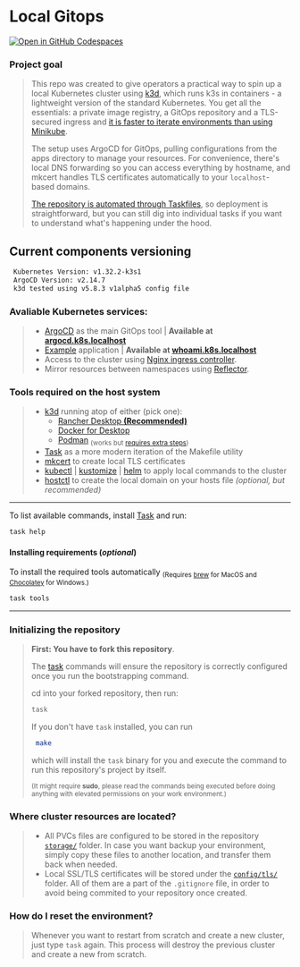 # Local Gitops

[![Open in GitHub Codespaces](https://github.com/codespaces/badge.svg)](https://codespaces.new/gruberdev/local-gitops)

### Project goal

> This repo was created to give operators a practical way to spin up a local Kubernetes cluster using [k3d][k3d-url], which runs k3s in containers - a lightweight version of the standard Kubernetes. You get all the essentials: a private image registry, a GitOps repository and a TLS-secured ingress and [it is faster to iterate environments than using Minikube][k3d-benchs].
>
> The setup uses ArgoCD for GitOps, pulling configurations from the apps directory to manage your resources. For convenience, there's local DNS forwarding so you can access everything by hostname, and mkcert handles TLS certificates automatically to your `localhost`-based domains.
>
> [The repository is automated through Taskfiles][tasks-internal], so deployment is straightforward, but you can still dig into individual tasks if you want to understand what's happening under the hood.

## Current components versioning

```bash
 Kubernetes Version: v1.32.2-k3s1
 ArgoCD Version: v2.14.7
 k3d tested using v5.8.3 v1alpha5 config file
```
### Avaliable Kubernetes services:

> - [ArgoCD][argocd-url] as the main GitOps tool | **Available at [argocd.k8s.localhost][argocd-localhost]**
> - [Example][example-url] application | **Available at [whoami.k8s.localhost][example-localhost]**
> - Access to the cluster using [Nginx ingress controller][nginx-url].
> - Mirror resources between namespaces using [Reflector][reflector-url].

 ### Tools required on the host system

> - [k3d][k3d-url] running atop of either (pick one):
>   - [Rancher Desktop **(Recommended)**][rancher-url]
>   - [Docker for Desktop][docker-url]
>   - [Podman][podman-url] <sub>(works but [requires extra steps][podman-steps])</sub>
> - [Task][task-url] as a more modern iteration of the Makefile utility
> - [mkcert][mkcert-url] to create local TLS certificates
> - [kubectl][kubectl-url] | [kustomize][kustomize-url] | [helm][helm-url] to apply local commands to the cluster
> - [hostctl][hostctl-url] to create the local domain on your hosts file *(optional, but recommended)*

---

To list available commands, install [Task][task-installation-url] and run:
```sh
task help
```
#### Installing requirements (*optional*)
To install the required tools automatically <sub>(Requires [brew][brew-url] for MacOS and [Chocolatey][chocolate-url] for Windows.)</sub>

```sh
task tools
```

---

### **Initializing the repository**

> **First: You have to fork this repository**.
>
> The [task][task-url] commands will ensure the repository is correctly configured once you run the bootstrapping command.
>
> cd into your forked repository, then run:
>
> ```sh
> task
>  ```
>
> If you don't have `task` installed, you can run
> ```sh
>  make
>  ```
>  which will install the `task` binary for you and execute the command to run this repository's project by itself.
>
><sub>(It might require **sudo**, please read the commands being executed before doing anything with elevated permissions on your work environment.)</sub>

### Where cluster resources are located?

> - All PVCs files are configured to be stored in the repository [`storage/`][storage-uri] folder. In case you want backup your environment, simply copy these files to another location, and transfer them back when needed.
> - Local SSL/TLS certificates will be stored under the [`config/tls/`][tls-uri] folder. All of them are a part of the `.gitignore` file, in order to avoid being commited to your repository once created.


### How do I reset the environment?

> Whenever you want to restart from scratch and create a new cluster, just type `task` again. This process will destroy the previous cluster and create a new from scratch.

<!---
> - Metrics monitoring with [Prometheus's Stack][prometheus-url] (Also includes [Grafana][grafana-url])
-->
<!--- References --->
[tls-uri]: https://github.com/gruberdev/local-gitops/tree/main/config/tls
[storage-uri]: https://github.com/gruberdev/local-gitops/tree/main/storage
[argocd-url]: https://argo-cd.readthedocs.io/en/stable/
[nginx-url]: https://github.com/kubernetes/ingress-nginx
[vault-url]: https://github.com/hashicorp/vault
[vault-plugin-url]: https://github.com/argoproj-labs/argocd-vault-plugin
[postgres-url]: https://github.com/zalando/postgres-operator
[reloader-url]: https://github.com/stakater/Reloader
[prometheus-url]: https://github.com/prometheus-operator/kube-prometheus
[grafana-url]: https://github.com/grafana/grafana
[kube-cleanup-url]: https://github.com/lwolf/kube-cleanup-operator
[reflector-url]: https://github.com/emberstack/kubernetes-reflector
[kubefledged-url]: https://github.com/senthilrch/kube-fledged
[descheduler-url]: https://github.com/kubernetes-sigs/descheduler
[kwatch-url]: https://github.com/abahmed/kwatch
[botkube-url]: https://github.com/infracloudio/botkube
[kubenurse-url]: https://github.com/postfinance/kubenurse
[longhorn-url]: https://longhorn.io/
[longhorn-issue]: https://github.com/rancher/k3d/discussions/478
[velero-url]: https://velero.io/
[velero-list-url]: https://velero.io/docs/v1.7/supported-providers/
[kube-dump-url]: https://github.com/WoozyMasta/kube-dump
[stash-url]: https://stash.run/
[task-url]: https://taskfile.dev
[task-installation-url]: https://taskfile.dev/installation/
[mkcert-url]: https://github.com/FiloSottile/mkcert
[kubectl-url]: https://kubernetes.io/docs/tasks/tools/
[jq-url]: https://stedolan.github.io/jq/download/
[k3d-url]: https://k3d.io
[docker-url]: https://www.docker.com/products/docker-desktop/
[rancher-url]: https://rancherdesktop.io/
[podman-url]: https://podman.io/
[podman-steps]: https://k3d.io/v5.6.0/usage/advanced/podman/
[hostctl-url]: https://github.com/guumaster/hostctl
[kustomize-url]: https://kubectl.docs.kubernetes.io/installation/kustomize/
[helm-url]: https://helm.sh/docs/intro/install/
[chocolate-url]: https://chocolatey.org/install
[brew-url]: https://brew.sh/
[example-url]: https://github.com/gruberdev/local-gitops/tree/main/apps/example


<!--- Internal Git URIs -->
[tasks-internal]: https://github.com/gruberdev/local-gitops/tree/main/tasks
[k3d-benchs]: https://minikube.sigs.k8s.io/docs/benchmarks/imagebuild/minikubevsothers/

<!--- Local URIs --->
[argocd-localhost]: https://argocd.k8s.localhost
[example-localhost]: https://whoami.k8s.localhost
